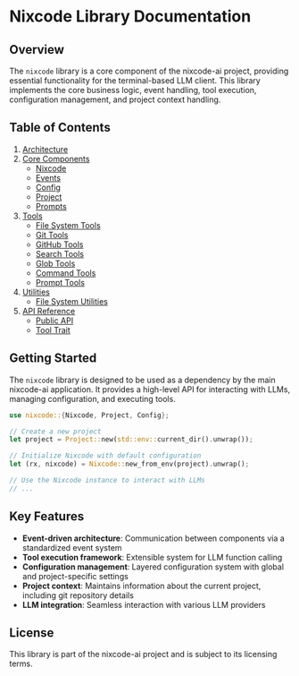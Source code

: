 # Nixcode Library Documentation

## Overview

The `nixcode` library is a core component of the nixcode-ai project, providing essential functionality for the terminal-based LLM client. This library implements the core business logic, event handling, tool execution, configuration management, and project context handling.

## Table of Contents

1. [Architecture](./architecture.md)
2. [Core Components](./core/README.md)
   - [Nixcode](./core/nixcode.md)
   - [Events](./core/events.md)
   - [Config](./core/config.md)
   - [Project](./core/project.md)
   - [Prompts](./core/prompts.md)
3. [Tools](./tools/README.md)
   - [File System Tools](./tools/fs.md)
   - [Git Tools](./tools/git.md)
   - [GitHub Tools](./tools/github.md)
   - [Search Tools](./tools/search.md)
   - [Glob Tools](./tools/glob.md)
   - [Command Tools](./tools/commands.md)
   - [Prompt Tools](./tools/prompt.md)
4. [Utilities](./utils/README.md)
   - [File System Utilities](./utils/fs.md)
5. [API Reference](./api/README.md)
   - [Public API](./api/public.md)
   - [Tool Trait](./api/tool.md)

## Getting Started

The `nixcode` library is designed to be used as a dependency by the main nixcode-ai application. It provides a high-level API for interacting with LLMs, managing configuration, and executing tools.

```rust
use nixcode::{Nixcode, Project, Config};

// Create a new project
let project = Project::new(std::env::current_dir().unwrap());

// Initialize Nixcode with default configuration
let (rx, nixcode) = Nixcode::new_from_env(project).unwrap();

// Use the Nixcode instance to interact with LLMs
// ...
```

## Key Features

- **Event-driven architecture**: Communication between components via a standardized event system
- **Tool execution framework**: Extensible system for LLM function calling
- **Configuration management**: Layered configuration system with global and project-specific settings
- **Project context**: Maintains information about the current project, including git repository details
- **LLM integration**: Seamless interaction with various LLM providers

## License

This library is part of the nixcode-ai project and is subject to its licensing terms.